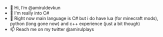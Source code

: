 - 👋 Hi, I’m @amiruldevkun
- 👀 I'm really into C#
- 🌱 Right now main language is C# but i do have lua (for minecraft mods), python (long gone now) and c++ experience (just a bit though)
- 📫 Reach me on my twitter @amirulplays

<!---
amiruldevkun/amiruldevkun is a ✨ special ✨ repository because its `README.md` (this file) appears on your GitHub profile.
You can click the Preview link to take a look at your changes.
--->
